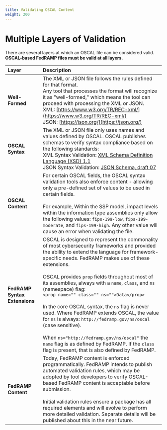 ```yaml
---
title: Validating OSCAL Content
weight: 200
---
```

# Multiple Layers of Validation

There are several layers at which an OSCAL file can be considered
valid.
**OSCAL-based FedRAMP files must be valid at all layers.**

|**Layer**|**Description**|
| :-- | :-- |
|**Well-Formed**|The XML or JSON file follows the rules defined for that format. <br /> Any tool that processes the format will recognize it as "well-formed," which means the tool can proceed with processing the XML or JSON. <br /> XML: [https://www.w3.org/TR/REC-xml/](https://www.w3.org/TR/REC-xml/) <br /> JSON: [https://json.org/](https://json.org/)|
|**OSCAL Syntax**|The XML or JSON file only uses names and values defined by OSCAL.  OSCAL publishes schemas to verify syntax compliance based on the following standards: <br /> XML Syntax Validation: [XML Schema Definition Language (XSD) 1.1](https://www.w3.org/TR/xmlschema11-1/) <br /> JSON Syntax Validation: [JSON Schema, draft 07](https://json-schema.org/)|
|**OSCAL Content**| For certain OSCAL fields, the OSCAL syntax validation tools also enforce content - allowing only a pre-defined set of values to be used in certain fields. <br /><br /> For example, Within the SSP model, impact levels within the information type assemblies only allow the following values: `fips-199-low`, `fips-199-moderate`, and `fips-199-high`. Any other value will cause an error when validating the file.|
|**FedRAMP Syntax Extensions**    | OSCAL is designed to represent the commonality of most cybersecurity frameworks and provided the ability to extend the language for framework-specific needs. FedRAMP makes use of these extensions. <br /><br />OSCAL provides `prop` fields throughout most of its assemblies, always with a `name`, `class`, and `ns` (namespace) flag: <br /> `<prop name="" class="" ns="">Data</prop>` <br /><br /> In the core OSCAL syntax, the `ns` flag is never used. Where FedRAMP extends OSCAL, the value for `ns` is always: `http://fedramp.gov/ns/oscal` (case sensitive). <br /><br /> When `ns="http://fedramp.gov/ns/oscal"` the `name` flag is as defined by FedRAMP. If the `class` flag is present, that is also defined by FedRAMP.|
|**FedRAMP Content**| Today, FedRAMP content is enforced programmatically. FedRAMP intends to publish automated validation rules, which may be adopted by tool developers to verify OSCAL-based FedRAMP content is acceptable before submission. <br /><br />Initial validation rules ensure a package has all required elements and will evolve to perform more detailed validation. Separate details will be published about this in the near future.|

